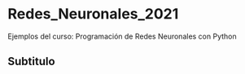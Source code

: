 # Redes_Neuronales_2021
 Ejemplos del curso: Programación de Redes Neuronales con Python

## Subtitulo
